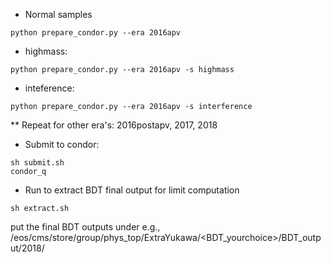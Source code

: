 - Normal samples
```
python prepare_condor.py --era 2016apv
```

- highmass:
```
python prepare_condor.py --era 2016apv -s highmass
```

- inteference:
```
python prepare_condor.py --era 2016apv -s interference
```

** Repeat for other era's: 2016postapv, 2017, 2018

- Submit to condor:
```
sh submit.sh
condor_q
```

- Run to extract BDT final output for limit computation
```
sh extract.sh
```

put the final BDT outputs under e.g., /eos/cms/store/group/phys_top/ExtraYukawa/<BDT_yourchoice>/BDT_output/2018/
